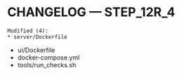# CHANGELOG — STEP_12R_4
    Modified (4):
    * server/Dockerfile
* ui/Dockerfile
* docker-compose.yml
* tools/run_checks.sh
